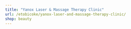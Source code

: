 ```yaml
---
title: "Yanox Laser & Massage Therapy Clinic"
url: /etobicoke/yanox-laser-and-massage-therapy-clinic/
shop: beauty
---
```

